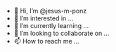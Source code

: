 - 👋 Hi, I’m @jesus-m-ponz
- 👀 I’m interested in ...
- 🌱 I’m currently learning ...
- 💞️ I’m looking to collaborate on ...
- 📫 How to reach me ...

<!---
jesus-m-ponz/jesus-m-ponz is a ✨ special ✨ repository because its `README.md` (this file) appears on your GitHub profile.
You can click the Preview link to take a look at your changes.
--->
